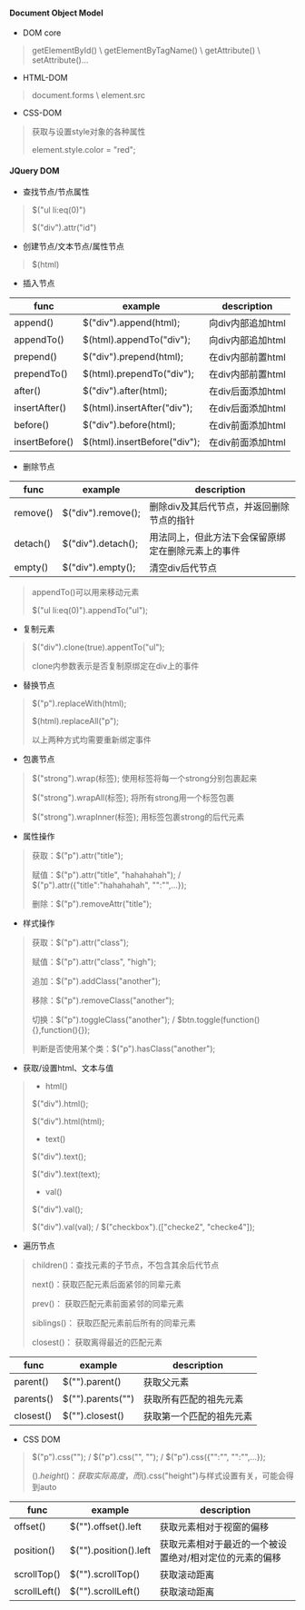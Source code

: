 #### Document Object Model

- DOM core
>getElementById() \ getElementByTagName() \ getAttribute() \ setAttribute()...

- HTML-DOM
>document.forms \ element.src

- CSS-DOM
>获取与设置style对象的各种属性
>
>element.style.color =  "red";

#### JQuery DOM

- 查找节点/节点属性
>$("ul li:eq(0)")
>
>$("div").attr("id")

- 创建节点/文本节点/属性节点
>$(html)

- 插入节点

func | example | description
---|---|---
append() | $("div").append(html); | 向div内部追加html
appendTo() | $(html).appendTo("div"); | 向div内部追加html
prepend() | $("div").prepend(html); | 在div内部前置html
prependTo() | $(html).prependTo("div"); | 在div内部前置html
after() | $("div").after(html); | 在div后面添加html
insertAfter() | $(html).insertAfter("div"); | 在div后面添加html
before() | $("div").before(html); | 在div前面添加html
insertBefore() | $(html).insertBefore("div"); | 在div前面添加html

- 删除节点

func | example | description
---|---|---
remove() | $("div").remove(); | 删除div及其后代节点，并返回删除节点的指针
detach() | $("div").detach(); | 用法同上，但此方法下会保留原绑定在删除元素上的事件
empty() | $("div").empty(); | 清空div后代节点

>appendTo()可以用来移动元素
>
>$("ul li:eq(0)").appendTo("ul");

- 复制元素
>$("div").clone(true).appentTo("ul");
>
>clone内参数表示是否复制原绑定在div上的事件

- 替换节点
>$("p").replaceWith(html); 
>
>$(html).replaceAll("p");
>
>以上两种方式均需要重新绑定事件

- 包裹节点
>$("strong").wrap(标签); 使用标签将每一个strong分别包裹起来
>
>$("strong").wrapAll(标签); 将所有strong用一个标签包裹
>
>$("strong").wrapInner(标签); 用标签包裹strong的后代元素

- 属性操作
>获取：$("p").attr("title");
>
>赋值：$("p").attr("title", "hahahahah"); / $("p").attr({"title":"hahahahah", "":"",...});
>
>删除：$("p").removeAttr("title");

- 样式操作
> 获取：$("p").attr("class");
>
> 赋值：$("p").attr("class", "high");
>
> 追加：$("p").addClass("another");
>
> 移除：$("p").removeClass("another");
>
> 切换：$("p").toggleClass("another"); / $btn.toggle(function(){},function(){});
>
> 判断是否使用某个类：$("p").hasClass("another");

- 获取/设置html、文本与值
> - html()
>
>$("div").html();
>
>$("div").html(html);
>
> - text()
>
>$("div").text();
>
>$("div").text(text);
>
> - val()
>
>$("div").val();
>
>$("div").val(val); / $("checkbox").(["checke2", "checke4"]);
>

- 遍历节点
>children()：查找元素的子节点，不包含其余后代节点
>
>next()：获取匹配元素后面紧邻的同辈元素
>
>prev()： 获取匹配元素前面紧邻的同辈元素
>
>siblings()： 获取匹配元素前后所有的同辈元素
>
>closest()： 获取离得最近的匹配元素

func | example | description
---|---|---
parent() | $("").parent() | 获取父元素
parents() | $("").parents("") | 获取所有匹配的祖先元素
closest() | $("").closest() | 获取第一个匹配的祖先元素

- CSS DOM

>$("p").css(""); / $("p").css("", ""); / $("p").css({"":"", "":"",...});
>
>$().height()：获取实际高度，而$().css("height")与样式设置有关，可能会得到auto

func | example | description
---|---|---
offset() | $("").offset().left | 获取元素相对于视窗的偏移
position() | $("").position().left | 获取元素相对于最近的一个被设置绝对/相对定位的元素的偏移
scrollTop() | $("").scrollTop() | 获取滚动距离
scrollLeft() | $("").scrollLeft() | 获取滚动距离
